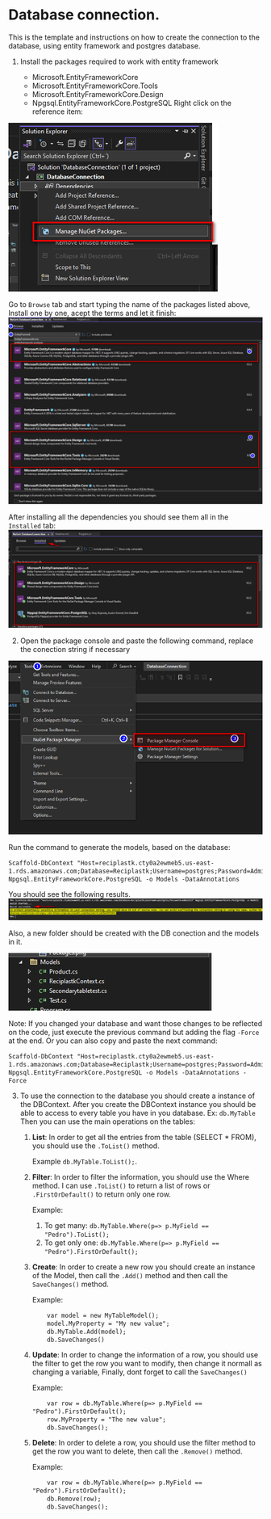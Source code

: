 # Database connection.
This is the template and instructions on how to create the connection to the database, using entity framework and postgres database.


1. Install the packages required to work with entity framework

	* Microsoft.EntityFrameworkCore
	* Microsoft.EntityFrameworkCore.Tools
	* Microsoft.EntityFrameworkCore.Design
	* Npgsql.EntityFrameworkCore.PostgreSQL
	Right click on the reference item:
	
![Screenshot](img/ManageNugetPackages.png)

Go to `Browse` tab and start typing the name of the packages listed above, Install one by one, acept the terms and let it finish:
![Screenshot](img/ManageNugetPackagesInstall.png)
	
After installing all the dependencies you should see them all in the `Installed` tab:
![Screenshot](img/Packages.png)
	

2. Open the package console and paste the following command, replace the conection string if necessary

![Screenshot](img/PackageConsole.png)

Run the command to generate the models, based on the database: 
```
Scaffold-DbContext "Host=reciplastk.cty0a2ewmeb5.us-east-1.rds.amazonaws.com;Database=Reciplastk;Username=postgres;Password=Admin123" Npgsql.EntityFrameworkCore.PostgreSQL -o Models -DataAnnotations
```
You should see the following results.
![Screenshot](img/CommandSuccessful.png)

Also, a new folder should be created with the DB conection and the models in it.

![Screenshot](img/Models.png)

Note: If you changed your database and want those changes to be reflected on the code, just execute the previous command but adding the flag `-Force` at the end. 
Or you can also copy and paste the next command:
```
Scaffold-DbContext "Host=reciplastk.cty0a2ewmeb5.us-east-1.rds.amazonaws.com;Database=Reciplastk;Username=postgres;Password=Admin123" Npgsql.EntityFrameworkCore.PostgreSQL -o Models -DataAnnotations -Force
```

3. To use the connection to the database you should create a instance of the DBContext. 
After you create the DBContext instance you should be able to access to every table you have in you database. Ex: `db.MyTable`
Then you can use the main operations on the tables:
	
	1. **List**: In order to get all the entries from the table (SELECT * FROM), you should use the `.ToList()` method. 
		
		Example `db.MyTable.ToList();`.
	1. **Filter**: In order to filter the information, you should use the Where method. I can use `.ToList()` to return a list of rows or `.FirstOrDefault()` to return only one row.
		
		Example: 
		1. To get many: `db.MyTable.Where(p=> p.MyField == "Pedro").ToList();` 
		1. To get only one: `db.MyTable.Where(p=> p.MyField == "Pedro").FirstOrDefault();`
	1. **Create**: In order to create a new row you should create an instance of the Model, then call the `.Add()` method and then call the `SaveChanges()` method.	 
		
		Example: 
		```
			var model = new MyTableModel();
			model.MyProperty = "My new value";
			db.MyTable.Add(model);
			db.SaveChanges()
		```
	1. **Update**: In order to change the information of a row, you should use the filter to get the row you want to modify, then change it normall as changing a variable, Finally, dont forget to call the `SaveChanges()`
		 
		Example: 
		```
			var row = db.MyTable.Where(p=> p.MyField == "Pedro").FirstOrDefault();
			row.MyProperty = "The new value";
			db.SaveChanges();
		```
	1. **Delete**: In order to delete a row, you should use the filter method to get the row you want to delete, then call the `.Remove()` method. 
		
		Example: 
		```
			var row = db.MyTable.Where(p=> p.MyField == "Pedro").FirstOrDefault();
			db.Remove(row);
			db.SaveChanges();
		```